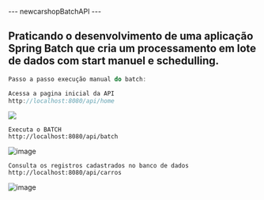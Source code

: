 --- newcarshopBatchAPI ---

<h2>Praticando o desenvolvimento de uma aplicação Spring Batch que cria um processamento em lote de dados com start manuel e schedulling.</h2>


```javascript
Passo a passo execução manual do batch:

Acessa a pagina inicial da API
http://localhost:8080/api/home
```
<img src="https://user-images.githubusercontent.com/45610020/214701325-ae47980e-3262-4b73-bb60-4a9ed7ed6df1.png">

```
Executa o BATCH
http://localhost:8080/api/batch
```
![image](https://user-images.githubusercontent.com/45610020/214701542-8c368d37-17dd-4f29-aa92-2d0f8bc1a3ec.png)

```
Consulta os registros cadastrados no banco de dados
http://localhost:8080/api/carros
```

![image](https://user-images.githubusercontent.com/45610020/214701632-b56794b7-2bc5-4f16-bc95-6de9aefcb68f.png)





